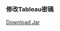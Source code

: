 ### 修改Tableau密碼

[Download Jar](https://github.com/memory140662/tableau_change_pwd/raw/master/out/artifacts/UpdatePwd_jar/UpdatePwd.jar)